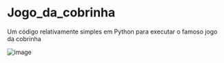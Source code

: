 # Jogo_da_cobrinha

Um código relativamente simples em Python para executar o famoso jogo da cobrinha



![image](https://github.com/MontaltoMa/Jogo_Da_Cobrinha/assets/105228271/12260788-3492-4973-93a4-820a7f92c6cf)


